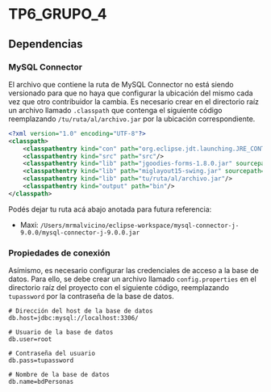 # TP6_GRUPO_4

## Dependencias

### MySQL Connector

El archivo que contiene la ruta de MySQL Connector no está siendo versionado para que no haya que configurar la ubicación del mismo cada vez que otro contribuidor la cambia.
Es necesario crear en el directorio raíz un archivo llamado `.classpath` que contenga el siguiente código reemplazando `/tu/ruta/al/archivo.jar` por la ubicación correspondiente.

```xml
<?xml version="1.0" encoding="UTF-8"?>
<classpath>
	<classpathentry kind="con" path="org.eclipse.jdt.launching.JRE_CONTAINER/org.eclipse.jdt.internal.debug.ui.launcher.StandardVMType/JavaSE-1.8"/>
	<classpathentry kind="src" path="src"/>
	<classpathentry kind="lib" path="jgoodies-forms-1.8.0.jar" sourcepath="jgoodies-forms-1.8.0-sources.jar"/>
	<classpathentry kind="lib" path="miglayout15-swing.jar" sourcepath="miglayout-src.zip"/>
	<classpathentry kind="lib" path="tu/ruta/al/archivo.jar"/>
	<classpathentry kind="output" path="bin"/>
</classpath>
```

Podés dejar tu ruta acá abajo anotada para futura referencia:

- Maxi: `/Users/mrmalvicino/eclipse-workspace/mysql-connector-j-9.0.0/mysql-connector-j-9.0.0.jar`

### Propiedades de conexión

Asímismo, es necesario configurar las credenciales de acceso a la base de datos.
Para ello, se debe crear un archivo llamado `config.properties` en el directorio raíz del proyecto con el siguiente código, reemplazando `tupassword` por la contraseña de la base de datos.

```properties
# Dirección del host de la base de datos
db.host=jdbc:mysql://localhost:3306/

# Usuario de la base de datos
db.user=root

# Contraseña del usuario
db.pass=tupassword

# Nombre de la base de datos
db.name=bdPersonas
```

